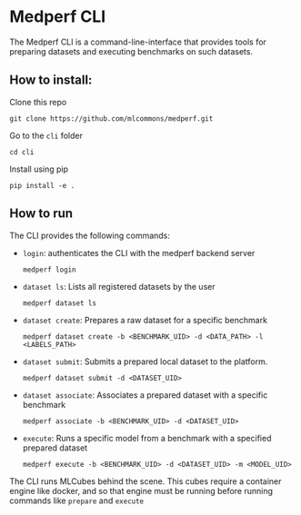 # Medperf CLI
The Medperf CLI is a command-line-interface that provides tools for preparing datasets and executing benchmarks on such datasets.

## How to install:
Clone this repo
```
git clone https://github.com/mlcommons/medperf.git
```
Go to the `cli` folder
```
cd cli
```
Install using pip
```
pip install -e .
```

## How to run
The CLI provides the following commands:
- `login`: authenticates the CLI with the medperf backend server
  ```
  medperf login
  ```
- `dataset ls`: Lists all registered datasets by the user
  ```
  medperf dataset ls
  ```
- `dataset create`: Prepares a raw dataset for a specific benchmark
  ```
  medperf dataset create -b <BENCHMARK_UID> -d <DATA_PATH> -l <LABELS_PATH>
  ```
- `dataset submit`: Submits a prepared local dataset to the platform.
  ```
  medperf dataset submit -d <DATASET_UID> 
  ```
- `dataset associate`: Associates a prepared dataset with a specific benchmark
  ```
  medperf associate -b <BENCHMARK_UID> -d <DATASET_UID>
  ```
- `execute`: Runs a specific model from a benchmark with a specified prepared dataset
  ```
  medperf execute -b <BENCHMARK_UID> -d <DATASET_UID> -m <MODEL_UID>
  ```
The CLI runs MLCubes behind the scene. This cubes require a container engine like docker, and so that engine must be running before running commands like `prepare` and `execute`